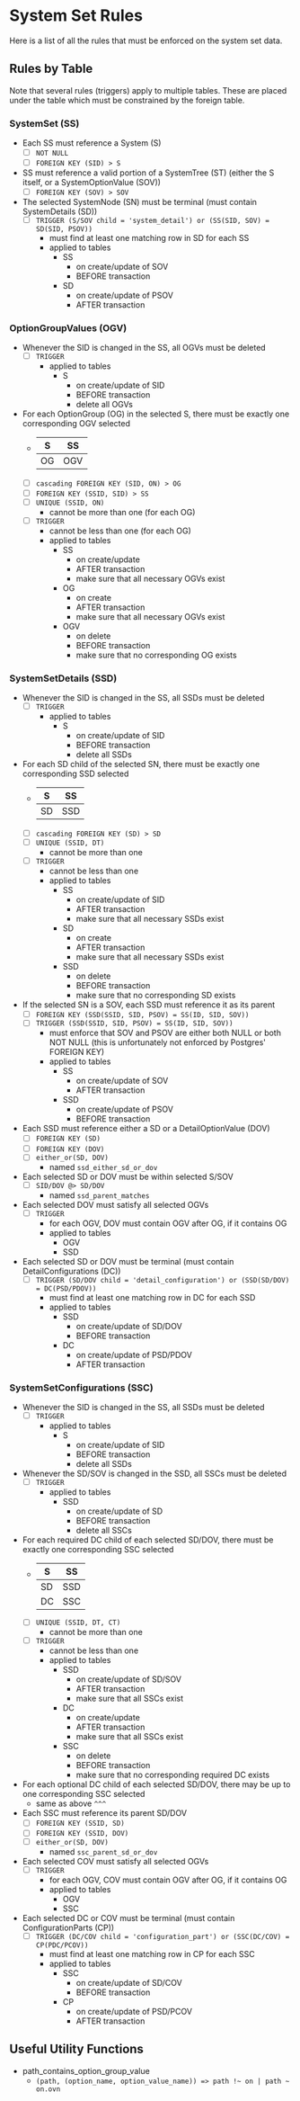 
# System Set Rules

Here is a list of all the rules that must be enforced on the system set data.

## Rules by Table

Note that several rules (triggers) apply to multiple tables. These are placed under the table which must be constrained by the foreign table.

### SystemSet (SS)

- Each SS must reference a System (S)
    - [ ] `NOT NULL`
    - [ ] `FOREIGN KEY (SID) > S`
- SS must reference a valid portion of a SystemTree (ST) (either the S itself, or a SystemOptionValue (SOV))
    - [ ] `FOREIGN KEY (SOV) > SOV`
- The selected SystemNode (SN) must be terminal (must contain SystemDetails (SD))
    - [ ] `TRIGGER (S/SOV child = 'system_detail') or (SS(SID, SOV) = SD(SID, PSOV))`
        - must find at least one matching row in SD for each SS
        - applied to tables
            - SS
                - on create/update of SOV
                - BEFORE transaction
            - SD
                - on create/update of PSOV
                - AFTER transaction

### OptionGroupValues (OGV)

- Whenever the SID is changed in the SS, all OGVs must be deleted
    - [ ] `TRIGGER`
        - applied to tables
            - S
                - on create/update of SID
                - BEFORE transaction
                - delete all OGVs
- For each OptionGroup (OG) in the selected S, there must be exactly one corresponding OGV selected
    - | S  | SS  |
      |----|-----|
      | OG | OGV |
    - [ ] `cascading FOREIGN KEY (SID, ON) > OG`
    - [ ] `FOREIGN KEY (SSID, SID) > SS`
    - [ ] `UNIQUE (SSID, ON)`
        - cannot be more than one (for each OG)
    - [ ] `TRIGGER`
        - cannot be less than one (for each OG)
        - applied to tables
            - SS
                - on create/update
                - AFTER transaction
                - make sure that all necessary OGVs exist
            - OG
                - on create
                - AFTER transaction
                - make sure that all necessary OGVs exist
            - OGV
                - on delete
                - BEFORE transaction
                - make sure that no corresponding OG exists

### SystemSetDetails (SSD)

- Whenever the SID is changed in the SS, all SSDs must be deleted
    - [ ] `TRIGGER`
        - applied to tables
            - S
                - on create/update of SID
                - BEFORE transaction
                - delete all SSDs
- For each SD child of the selected SN, there must be exactly one corresponding SSD selected
    - | S  | SS  |
      |----|-----|
      | SD | SSD |
    - [ ] `cascading FOREIGN KEY (SD) > SD`
    - [ ] `UNIQUE (SSID, DT)`
        - cannot be more than one
    - [ ] `TRIGGER`
        - cannot be less than one
        - applied to tables
            - SS
                - on create/update of SID
                - AFTER transaction
                - make sure that all necessary SSDs exist
            - SD
                - on create
                - AFTER transaction
                - make sure that all necessary SSDs exist
            - SSD
                - on delete
                - BEFORE transaction
                - make sure that no corresponding SD exists
- If the selected SN is a SOV, each SSD must reference it as its parent
    - [ ] `FOREIGN KEY (SSD(SSID, SID, PSOV) = SS(ID, SID, SOV))`
    - [ ] `TRIGGER (SSD(SSID, SID, PSOV) = SS(ID, SID, SOV))`
        - must enforce that SOV and PSOV are either both NULL or both NOT NULL (this is unfortunately not enforced by Postgres' FOREIGN KEY)
        - applied to tables
            - SS
                - on create/update of SOV
                - AFTER transaction
            - SSD
                - on create/update of PSOV
                - BEFORE transaction
- Each SSD must reference either a SD or a DetailOptionValue (DOV)
    - [ ] `FOREIGN KEY (SD)`
    - [ ] `FOREIGN KEY (DOV)`
    - [ ] `either_or(SD, DOV)`
        - named `ssd_either_sd_or_dov`
- Each selected SD or DOV must be within selected S/SOV
    - [ ] `SID/DOV @> SD/DOV`
        - named `ssd_parent_matches`
- Each selected DOV must satisfy all selected OGVs
    - [ ] `TRIGGER`
        - for each OGV, DOV must contain OGV after OG, if it contains OG
        - applied to tables
            - OGV
            - SSD
- Each selected SD or DOV must be terminal (must contain DetailConfigurations (DC))
    - [ ] `TRIGGER (SD/DOV child = 'detail_configuration') or (SSD(SD/DOV) = DC(PSD/PDOV))`
        - must find at least one matching row in DC for each SSD
        - applied to tables
            - SSD
                - on create/update of SD/DOV
                - BEFORE transaction
            - DC
                - on create/update of PSD/PDOV
                - AFTER transaction

### SystemSetConfigurations (SSC)

- Whenever the SID is changed in the SS, all SSDs must be deleted
    - [ ] `TRIGGER`
        - applied to tables
            - S
                - on create/update of SID
                - BEFORE transaction
                - delete all SSDs
- Whenever the SD/SOV is changed in the SSD, all SSCs must be deleted
    - [ ] `TRIGGER`
        - applied to tables
            - SSD
                - on create/update of SD
                - BEFORE transaction
                - delete all SSCs
- For each required DC child of each selected SD/DOV, there must be exactly one corresponding SSC selected
    - | S  | SS  |
      |----|-----|
      | SD | SSD |
      | DC | SSC |
    - [ ] `UNIQUE (SSID, DT, CT)`
        - cannot be more than one
    - [ ] `TRIGGER`
        - cannot be less than one
        - applied to tables
            - SSD
                - on create/update of SD/SOV
                - AFTER transaction
                - make sure that all SSCs exist
            - DC
                - on create/update
                - AFTER transaction
                - make sure that all SSCs exist
            - SSC
                - on delete
                - BEFORE transaction
                - make sure that no corresponding required DC exists
- For each optional DC child of each selected SD/DOV, there may be up to one corresponding SSC selected
    - same as above `^^^`
- Each SSC must reference its parent SD/DOV
    - [ ] `FOREIGN KEY (SSID, SD)`
    - [ ] `FOREIGN KEY (SSID, DOV)`
    - [ ] `either_or(SD, DOV)`
        - named `ssc_parent_sd_or_dov`
- Each selected COV must satisfy all selected OGVs
    - [ ] `TRIGGER`
        - for each OGV, COV must contain OGV after OG, if it contains OG
        - applied to tables
            - OGV
            - SSC
- Each selected DC or COV must be terminal (must contain ConfigurationParts (CP))
    - [ ] `TRIGGER (DC/COV child = 'configuration_part') or (SSC(DC/COV) = CP(PDC/PCOV))`
        - must find at least one matching row in CP for each SSC
        - applied to tables
            - SSC
                - on create/update of SD/COV
                - BEFORE transaction
            - CP
                - on create/update of PSD/PCOV
                - AFTER transaction

## Useful Utility Functions

- path_contains_option_group_value
    - `(path, (option_name, option_value_name)) => path !~ on | path ~ on.ovn`
